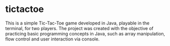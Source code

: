 # tictactoe
This is a simple Tic-Tac-Toe game developed in Java, playable in the terminal, for two players. The project was created with the objective of practicing basic programming concepts in Java, such as array manipulation, flow control and user interaction via console.
